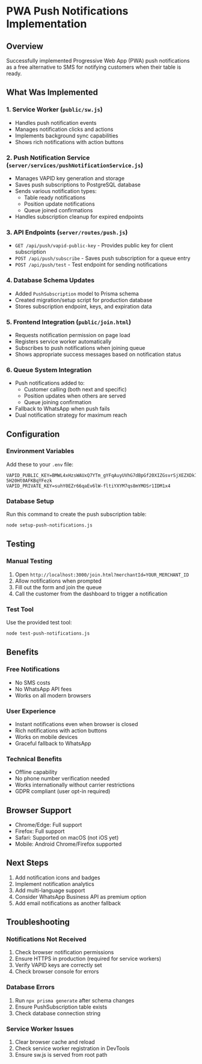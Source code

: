 # PWA Push Notifications Implementation

## Overview
Successfully implemented Progressive Web App (PWA) push notifications as a free alternative to SMS for notifying customers when their table is ready.

## What Was Implemented

### 1. Service Worker (`public/sw.js`)
- Handles push notification events
- Manages notification clicks and actions
- Implements background sync capabilities
- Shows rich notifications with action buttons

### 2. Push Notification Service (`server/services/pushNotificationService.js`)
- Manages VAPID key generation and storage
- Saves push subscriptions to PostgreSQL database
- Sends various notification types:
  - Table ready notifications
  - Position update notifications
  - Queue joined confirmations
- Handles subscription cleanup for expired endpoints

### 3. API Endpoints (`server/routes/push.js`)
- `GET /api/push/vapid-public-key` - Provides public key for client subscription
- `POST /api/push/subscribe` - Saves push subscription for a queue entry
- `POST /api/push/test` - Test endpoint for sending notifications

### 4. Database Schema Updates
- Added `PushSubscription` model to Prisma schema
- Created migration/setup script for production database
- Stores subscription endpoint, keys, and expiration data

### 5. Frontend Integration (`public/join.html`)
- Requests notification permission on page load
- Registers service worker automatically
- Subscribes to push notifications when joining queue
- Shows appropriate success messages based on notification status

### 6. Queue System Integration
- Push notifications added to:
  - Customer calling (both next and specific)
  - Position updates when others are served
  - Queue joining confirmation
- Fallback to WhatsApp when push fails
- Dual notification strategy for maximum reach

## Configuration

### Environment Variables
Add these to your `.env` file:
```
VAPID_PUBLIC_KEY=BMWL4xHzsWAUxQ7YTm_gYFqAuyUVhG7dBpGf20XIZGsvrSjXEZXDk7szGaOlKqCUXm_6h-5H20Ht0AFKBqYFezk
VAPID_PRIVATE_KEY=suhY0EZr66qaEv6lW-fltiYXYM7qs8mYMOSr1IDM1x4
```

### Database Setup
Run this command to create the push subscription table:
```bash
node setup-push-notifications.js
```

## Testing

### Manual Testing
1. Open `http://localhost:3000/join.html?merchantId=YOUR_MERCHANT_ID`
2. Allow notifications when prompted
3. Fill out the form and join the queue
4. Call the customer from the dashboard to trigger a notification

### Test Tool
Use the provided test tool:
```bash
node test-push-notifications.js
```

## Benefits

### Free Notifications
- No SMS costs
- No WhatsApp API fees
- Works on all modern browsers

### User Experience
- Instant notifications even when browser is closed
- Rich notifications with action buttons
- Works on mobile devices
- Graceful fallback to WhatsApp

### Technical Benefits
- Offline capability
- No phone number verification needed
- Works internationally without carrier restrictions
- GDPR compliant (user opt-in required)

## Browser Support
- Chrome/Edge: Full support
- Firefox: Full support
- Safari: Supported on macOS (not iOS yet)
- Mobile: Android Chrome/Firefox supported

## Next Steps
1. Add notification icons and badges
2. Implement notification analytics
3. Add multi-language support
4. Consider WhatsApp Business API as premium option
5. Add email notifications as another fallback

## Troubleshooting

### Notifications Not Received
1. Check browser notification permissions
2. Ensure HTTPS in production (required for service workers)
3. Verify VAPID keys are correctly set
4. Check browser console for errors

### Database Errors
1. Run `npx prisma generate` after schema changes
2. Ensure PushSubscription table exists
3. Check database connection string

### Service Worker Issues
1. Clear browser cache and reload
2. Check service worker registration in DevTools
3. Ensure sw.js is served from root path